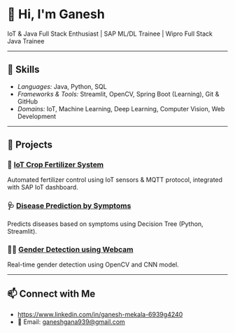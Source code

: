 # 👋 Hi, I'm Ganesh
IoT & Java Full Stack Enthusiast | SAP ML/DL Trainee | Wipro Full Stack Java Trainee

---

## 🚀 Skills
- *Languages:* Java, Python, SQL  
- *Frameworks & Tools:* Streamlit, OpenCV, Spring Boot (Learning), Git & GitHub  
- *Domains:* IoT, Machine Learning, Deep Learning, Computer Vision, Web Development  

---

## 📌 Projects
### 🌱 [IoT Crop Fertilizer System](https://github.com/your-username/CropFertilizerSystem)
Automated fertilizer control using IoT sensors & MQTT protocol, integrated with SAP IoT dashboard.

### 🩺 [Disease Prediction by Symptoms](https://github.com/your-username/DiseasePredictionBySymptoms)
Predicts diseases based on symptoms using Decision Tree (Python, Streamlit).

### 👨‍💻 [Gender Detection using Webcam](https://github.com/your-username/GenderDetectionWebcam)
Real-time gender detection using OpenCV and CNN model.

---

## 📫 Connect with Me
- https://www.linkedin.com/in/ganesh-mekala-6939g4240
- 📧 Email: ganeshgana939@gmail.com
